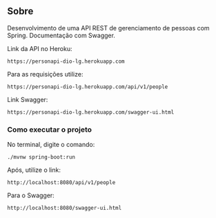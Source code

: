 ## Sobre
Desenvolvimento de uma API REST de gerenciamento de pessoas com Spring. Documentação com Swagger.

Link da API no Heroku: 
```
https://personapi-dio-lg.herokuapp.com
```
Para as requisições utilize: 
```
https://personapi-dio-lg.herokuapp.com/api/v1/people
```
Link Swagger:
```
https://personapi-dio-lg.herokuapp.com/swagger-ui.html
```
### Como executar o projeto
No terminal, digite o comando:
```shell script
./mvnw spring-boot:run 
```
Após, utilize o link:
```
http://localhost:8080/api/v1/people
```
Para o Swagger:
```
http://localhost:8080/swagger-ui.html
```
